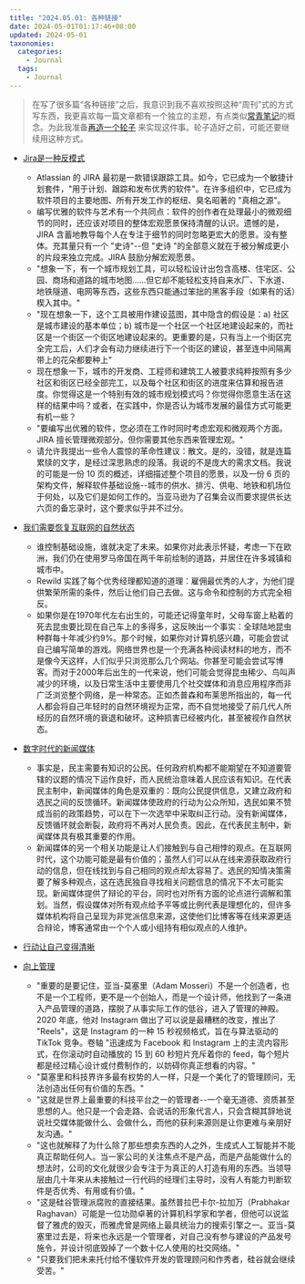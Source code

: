 ```yaml
---
title: "2024.05.01: 各种链接"
date: 2024-05-01T01:17:46+08:00
updated: 2024-05-01
taxonomies:
  categories:
    - Journal
  tags:
    - Journal
---
```


> 在写了很多篇“各种链接”之后，我意识到我不喜欢按照这种“周刊”式的方式写东西，我更喜欢每一篇文章都有一个独立的主题，有点类似[常青笔记](https://pmthinking.com/evergreennotes)的概念。为此我准备[再造一个轮子](https://everentry.com/) 来实现这件事。轮子造好之前，可能还要继续用这种方式。

- [Jira是一种反模式](https://techcrunch.com/2018/12/09/jira-is-an-antipattern/)

  - Atlassian 的 JIRA 最初是一款错误跟踪工具。如今，它已成为一个敏捷计划套件，"用于计划、跟踪和发布优秀的软件"。在许多组织中，它已成为软件项目的主要地图、所有开发工作的枢纽、臭名昭著的 "真相之源"。
  - 编写优雅的软件与艺术有一个共同点：软件的创作者在处理最小的微观细节的同时，还应该对项目的整体宏观愿景保持清醒的认识。遗憾的是，JIRA 含蓄地教导每个人在专注于细节的同时忽略更宏大的愿景。没有整体。充其量只有一个 "史诗"--但 "史诗 "的全部意义就在于被分解成更小的片段来独立完成。JIRA 鼓励分解宏观愿景。
  - "想象一下，有一个城市规划工具，可以轻松设计出包含高楼、住宅区、公园、商场和道路的城市地图......但它却不能轻松支持自来水厂、下水道、地铁隧道、电网等东西，这些东西只能通过笨拙的黑客手段（如果有的话）楔入其中。"
  - "现在想象一下，这个工具被用作建设蓝图，其中隐含的假设是：a) 社区是城市建设的基本单位；b) 城市是一个社区一个社区地建设起来的，而社区是一个街区一个街区地建设起来的。更重要的是，只有当上一个街区完全完工后，人们才会有动力继续进行下一个街区的建设，甚至连中间隔离带上的花朵都要种上"
  - 现在想象一下，城市的开发商、工程师和建筑工人被要求纯粹按照有多少社区和街区已经全部完工，以及每个社区和街区的进度来估算和报告进度。你觉得这是一个特别有效的城市规划模式吗？你觉得你愿意生活在这样的结果中吗？或者，在实践中，你是否认为城市发展的最佳方式可能更有机一些？
  - "要编写出优雅的软件，您必须在工作时同时考虑宏观和微观两个方面。JIRA 擅长管理微观部分。但你需要其他东西来管理宏观。"
  - 请允许我提出一些令人震惊的革命性建议：散文。是的，没错，就是连篇累牍的文字，是经过深思熟虑的段落。我说的不是庞大的需求文档。我说的可能是一份 10 页的概述，详细描述整个项目的愿景，以及一份 6 页的架构文件，解释软件基础设施--城市的供水、排污、供电、地铁和机场位于何处，以及它们是如何工作的。当亚马逊为了召集会议而要求提供长达六页的备忘录时，这个要求似乎并不过分。

- [我们需要恢复互联网的自然状态](https://www.noemamag.com/we-need-to-rewild-the-internet/)
  - 谁控制基础设施，谁就决定了未来。如果你对此表示怀疑，考虑一下在欧洲，我们仍在使用罗马帝国在两千年前绘制的道路，并居住在许多城镇和城市中。
  - Rewild 实践了每个优秀经理都知道的道理：雇佣最优秀的人才，为他们提供繁荣所需的条件，然后让他们自己去做。这与命令和控制的方式完全相反。
  - 如果你是在1970年代左右出生的，可能还记得童年时，父母车窗上粘着的死去昆虫要比现在自己车上的多得多，这反映出一个事实：全球陆地昆虫种群每十年减少约9%。那个时候，如果你对计算机感兴趣，可能会尝试自己编写简单的游戏。网络世界也是一个充满各种阅读材料的地方，而不是像今天这样，人们似乎只浏览那么几个网站。你甚至可能会尝试写博客。而对于2000年后出生的一代来说，他们可能会觉得昆虫稀少、鸟叫声减少的环境，以及日常生活中主要使用几个社交媒体和消息应用程序而非广泛浏览整个网络，是一种常态。正如杰普森和布莱思所指出的，每一代人都会将自己年轻时的自然环境视为正常，而不自觉地接受了前几代人所经历的自然环境的衰退和破坏。这种损害已经被内化，甚至被视作自然状态。
- [数字时代的新闻媒体](https://cs.stanford.edu/people/eroberts/cs181/projects/2010-11/Journalism/index.html)
  - 事实是，民主需要有知识的公民。任何政府机构都不能期望在不知道要管辖的议题的情况下运作良好，而人民统治意味着人民应该有知识。在代表民主制中，新闻媒体的角色是双重的：既向公民提供信息，又建立政府和选民之间的反馈循环。新闻媒体使政府的行动为公众所知，选民如果不赞成当前的政策趋势，可以在下一次选举中采取纠正行动。没有新闻媒体，反馈循环就会断裂，政府将不再对人民负责。因此，在代表民主制中，新闻媒体具有极其重要的作用。
  - 新闻媒体的另一个相关功能是让人们接触到与自己相悖的观点。在互联网时代，这个功能可能是最有价值的；虽然人们可以从在线来源获取政府行动的信息，但在线找到与自己相同的观点却太容易了。选民的知情决策需要了解多种观点，这在选民独自寻找相关问题信息的情况下不太可能实现。新闻媒体提供了辩论的平台，同时也对所有方面的论点进行调解和策划。当然，假设媒体对所有观点给予平等或比例代表是理想化的，但许多媒体机构将自己呈现为非党派信息来源，这使他们比博客等在线来源更适合辩论，博客通常由一个个人或小组持有相似观点的人维护。
- [行动让自己变得清晰](https://martinbaun.com/blog/posts/action-breeds-clarity-2/)
- [向上管理](https://www.wheresyoured.at/managing-up/)
  - "重要的是要记住，亚当-莫塞里（Adam Mosseri）不是一个创造者，也不是一个工程师，更不是一个创始人，而是一个设计师，他找到了一条进入产品管理的道路，摆脱了从事实际工作的低谷，进入了管理的神殿。2020 年底，他对 Instagram 做出了可以说是最糟糕的改变，推出了 "Reels"，这是 Instagram 的一种 15 秒视频格式，旨在与算法驱动的 TikTok 竞争。卷轴 "迅速成为 Facebook 和 Instagram 上的主流内容形式，在你滚动时自动播放的 15 到 60 秒短片充斥着你的 feed，每个短片都是经过精心设计或付费制作的，以妨碍你真正想看的内容。"
  - "莫塞里和科技界许多最有权势的人一样，只是一个美化了的管理顾问，无法创造出任何有价值的东西。"
  - "这就是世界上最重要的科技平台之一的管理者--一个毫无道德、资质甚至思想的人。他只是一个会走路、会说话的形象代言人，只会含糊其辞地说说社交媒体能做什么、会做什么，而他的获利来源则是让你更难与亲朋好友沟通。"
  - "这也就解释了为什么除了那些想卖东西的人之外，生成式人工智能并不能真正帮助任何人。当一家公司的关注焦点不是产品，而是产品能做什么的想法时，公司的文化就很少会专注于为真正的人打造有用的东西。当领导层由几十年来从未接触过一行代码的经理们主导时，没有人有能力判断软件是否优秀、有用或有价值。"
  - "这是硅谷管理派腐败的直接结果。虽然普拉巴卡尔-拉加万（Prabhakar Raghavan）可能是一位功勋卓著的计算机科学家和学者，但他可以说监督了雅虎的毁灭，而雅虎曾是网络上最具统治力的搜索引擎之一。亚当-莫塞里过去是，将来也永远是一个管理者，对自己没有参与建设的产品发号施令，并设计彻底毁掉了一个数十亿人使用的社交网络。"
  - "只要我们把未来托付给不懂软件开发的管理顾问和作秀者，硅谷就会继续受苦。"
